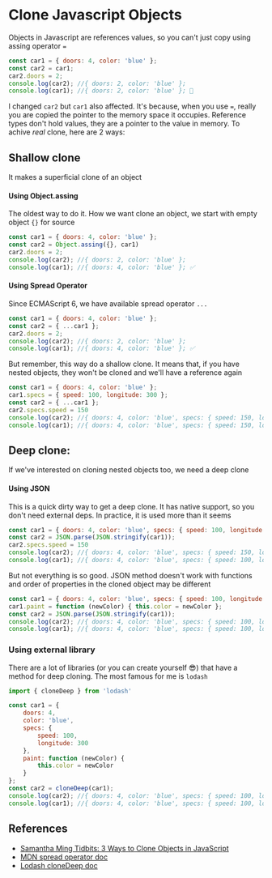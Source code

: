 # Clone Javascript Objects

Objects in Javascript are references values, so you can't just copy using assing operator `=`
```js
const car1 = { doors: 4, color: 'blue' };
const car2 = car1;
car2.doors = 2;
console.log(car2); //{ doors: 2, color: 'blue' };
console.log(car1); //{ doors: 2, color: 'blue' }; 👀
```
I changed `car2` but `car1` also affected. It's because, when you use `=`, really you are copied the pointer to the memory space it occupies. Reference types don't hold values, they are a pointer to the value in memory. To achive _real_ clone, here are 2 ways:

## Shallow clone

It makes a superficial clone of an object

#### Using Object.assing

The oldest way to do it. How we want clone an object, we start with empty object `{}` for source

```js
const car1 = { doors: 4, color: 'blue' };
const car2 = Object.assing({}, car1)
car2.doors = 2;
console.log(car2); //{ doors: 2, color: 'blue' };
console.log(car1); //{ doors: 4, color: 'blue' }; ✅
```

#### Using Spread Operator

Since ECMAScript 6, we have available spread operator ```...```

```js
const car1 = { doors: 4, color: 'blue' };
const car2 = { ...car1 };
car2.doors = 2;
console.log(car2); //{ doors: 2, color: 'blue' };
console.log(car1); //{ doors: 4, color: 'blue' }; ✅
```

But remember, this way do a shallow clone. It means that, if you have nested objects, they won't be cloned and we'll have a reference again

```js
const car1 = { doors: 4, color: 'blue' };
car1.specs = { speed: 100, longitude: 300 };
const car2 = { ...car1 };
car2.specs.speed = 150
console.log(car2); //{ doors: 4, color: 'blue', specs: { speed: 150, longitude: 100} };
console.log(car1); //{ doors: 4, color: 'blue', specs: { speed: 150, longitude: 100} };  👀
```


## Deep clone: 

If we've interested on cloning nested objects too, we need a deep clone

#### Using JSON

This is a quick dirty way to get a deep clone. It has native support, so you don't need external deps. In practice, it is used more than it seems

```js
const car1 = { doors: 4, color: 'blue', specs: { speed: 100, longitude: 300 } };
const car2 = JSON.parse(JSON.stringify(car1));
car2.specs.speed = 150
console.log(car2); //{ doors: 4, color: 'blue', specs: { speed: 150, longitude: 100} };
console.log(car1); //{ doors: 4, color: 'blue', specs: { speed: 100, longitude: 100} };  ✅
```


But not everything is so good. JSON method doesn't work with functions and order of properties in the cloned object may be different 

```js
const car1 = { doors: 4, color: 'blue', specs: { speed: 100, longitude: 300 } };
car1.paint = function (newColor) { this.color = newColor };
const car2 = JSON.parse(JSON.stringify(car1));
console.log(car2); //{ doors: 4, color: 'blue', specs: { speed: 100, longitude: 100}, paint: f };
console.log(car1); //{ doors: 4, color: 'blue', specs: { speed: 100, longitude: 100} };  👀
```

### Using external library

There are a lot of libraries (or you can create yourself 😎) that have a method for deep cloning. The most famous for me is `lodash`

```js
import { cloneDeep } from 'lodash'

const car1 = { 
    doors: 4, 
    color: 'blue', 
    specs: { 
        speed: 100, 
        longitude: 300 
    }, 
    paint: function (newColor) { 
        this.color = newColor 
    } 
};
const car2 = cloneDeep(car1);
console.log(car2); //{ doors: 4, color: 'blue', specs: { speed: 100, longitude: 100}, paint: f };
console.log(car1); //{ doors: 4, color: 'blue', specs: { speed: 100, longitude: 100}, paint: f };  ✅
```

## References
- [Samantha Ming Tidbits: 3 Ways to Clone Objects in JavaScript](https://www.samanthaming.com/tidbits/70-3-ways-to-clone-objects/)
- [MDN spread operator doc](https://developer.mozilla.org/en-US/docs/Web/JavaScript/Reference/Operators/Spread_syntax)
- [Lodash cloneDeep doc](https://lodash.com/docs/4.17.15#cloneDeep)